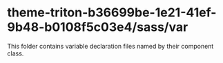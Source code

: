 # theme-triton-b36699be-1e21-41ef-9b48-b0108f5c03e4/sass/var

This folder contains variable declaration files named by their component class.
